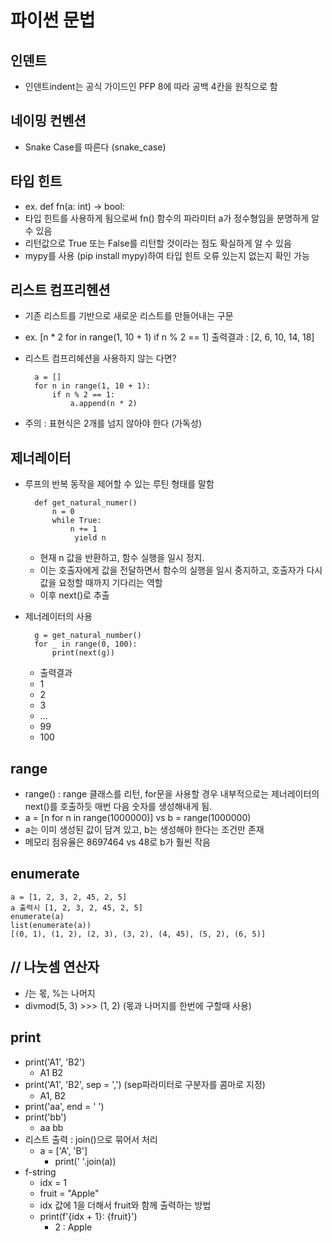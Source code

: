 # 파이썬 문법

## 인덴트
* 인덴트indent는 공식 가이드인 PFP 8에 따라 공백 4칸을 원칙으로 함

## 네이밍 컨벤션
* Snake Case를 따른다 (snake_case)

## 타입 힌트
* ex. def fn(a: int) -> bool:
* 타입 힌트를 사용하게 됨으로써 fn() 함수의 파라미터 a가 정수형임을 분명하게 알 수 있음
* 리턴값으로 True 또는 False를 리턴할 것이라는 점도 확실하게 알 수 있음
* mypy를 사용 (pip install mypy)하여 타입 힌트 오류 있는지 없는지 확인 가능

## 리스트 컴프리헨션
* 기존 리스트를 기반으로 새로운 리스트를 만들어내는 구문
* ex. [n * 2 for in range(1, 10 + 1) if n % 2 == 1] 출력결과 : [2, 6, 10, 14, 18]
* 리스트 컴프리헤션을 사용하지 않는 다면?

        a = []
        for n in range(1, 10 + 1):
            if n % 2 == 1:
                a.append(n * 2)

* 주의 : 표현식은 2개를 넘지 않아야 한다 (가독성)

## 제너레이터
* 루프의 반복 동작을 제어할 수 있는 루틴 형태를 말함

        def get_natural_numer()
            n = 0
            while True:
                n += 1
                 yield n 

    * 현재 n 값을 반환하고, 함수 실행을 일시 정지. 
    * 이는 호출자에게 값을 전달하면서 함수의 실행을 일시 중지하고, 호출자가 다시 값을 요청할 때까지 기다리는 역할
    * 이후 next()로 추출

* 제너레이터의 사용

        g = get_natural_number()
        for _ in range(0, 100):
            print(next(g))

    * 출력결과
    * 1
    * 2
    * 3
    * ...
    * 99
    * 100

## range
* range() : range 클래스를 리턴, for문을 사용할 경우 내부적으로는 제너레이터의 next()를 호출하듯 매번 다음 숫자를 생성해내게 됨. 
* a = [n for n in range(1000000)] vs b = range(1000000)
* a는 이미 생성된 값이 담겨 있고, b는 생성해야 한다는 조건만 존재
* 메모리 점유율은 8697464 vs 48로 b가 훨씬 작음

## enumerate

    a = [1, 2, 3, 2, 45, 2, 5]
    a 출력시 [1, 2, 3, 2, 45, 2, 5]
    enumerate(a)
    list(enumerate(a))
    [(0, 1), (1, 2), (2, 3), (3, 2), (4, 45), (5, 2), (6, 5)]

## // 나눗셈 연산자
* /는 몫, %는 나머지
* divmod(5, 3) >>> (1, 2) (몫과 나머지를 한번에 구할때 사용)

## print
* print('A1', 'B2')
    * A1 B2
* print('A1', 'B2', sep = ',') (sep파라미터로 구분자를 콤마로 지정)
    * A1, B2
* print('aa', end = ' ')
* print('bb')
    * aa bb
* 리스트 출력 : join()으로 묶어서 처리
    * a = ['A', 'B']
        * print(' '.join(a))
* f-string
    * idx = 1
    * fruit = "Apple"
    * idx 값에 1을 더해서 fruit와 함께 출력하는 방법
    * print(f'{idx + 1}: {fruit}')
        * 2 : Apple


